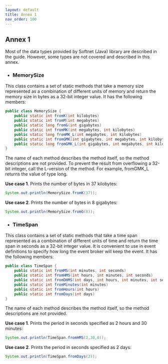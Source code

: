 ```yaml
---
layout: default
title: Annex 1
nav_order: 100
---
```


## Annex 1

Most of the data types provided by Softnet (Java) library are described in the guide. However, some types are not covered and described in this annex.  

* ### <span class="datatype">MemorySize</span>  

This class contains a set of static methods that take a memory size represented as a combination of different units of memory and return the memory size in bytes as a 32-bit integer value. It has the following members:

```java
public class MemorySize {
	public static int fromK(int kilobytes)
	public static int fromM(int megabytes)
	public static long fromG(int gigabytes)
	public static int fromMK(int megabytes, int kilobytes)
	public static long fromMK_L(int megabytes, int kilobytes)
	public static int fromGMK(int gigabytes, int megabytes, int kilobytes)
	public static long fromGMK_L(int gigabytes, int megabytes, int kilobytes)
}
```

The name of each method describes the method itself, so the method descriptions are not provided. To prevent the result from overflowing a 32-bit integer, call the L-version of the method. For example, <span class="method">fromGMK_L</span> returns the value of type long.  

**Use case 1**. Prints the number of bytes in 37 kilobytes:
```java
System.out.println(MemorySize.fromK(37));
```
**Use case 2**. Prints the number of bytes in 8 gigabytes:
```java
System.out.println(MemorySize.fromG(8));
```

* ### <span class="datatype">TimeSpan</span>  

This class contains a set of static methods that take a time span represented as a combination of different units of time and return the time span in seconds as a 32-bit integer value. It is convenient to use in event definitions to specify how long the event broker will keep the event. It has the following members:

```java
public class TimeSpan {
	public static int fromMS(int minutes, int seconds)
	public static int fromHMS(int hours, int minutes, int seconds)
	public static int fromDHMS(int days, int hours, int minutes, int seconds)
	public static int fromMinutes(int minutes)
	public static int fromHours(int hours)
	public static int fromDays(int days)
}
```
The name of each method describes the method itself, so the method descriptions are not provided.  

**Use case 1**. Prints the period in seconds specified as 2 hours and 30 minutes:
```java
System.out.println(TimeSpan.fromHMS(2,30,0));
```

**Use case 2**. Prints the period in seconds specified as 2 days:
```java
System.out.println(TimeSpan.fromDays(2));
```
